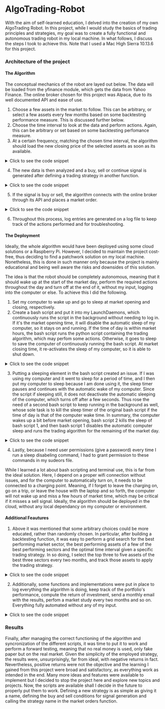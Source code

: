 # AlgoTrading-Robot
With the aim of self-learned education, I delved into the creation of my own AlgoTrading Robot. In this project, while I would study the basics of trading principles and strategies, my goal was to create a fully functional and autonomous trading robot in my local machine. In what follows, I discuss the steps I took to achieve this. Note that I used a Mac High Sierra 10.13.6 for this project.

### Architecture of the project
#### The Algorithm
The conceptual mechanics of the robot are layed out below. The data will be loaded from the yfinance module, which gets the data from Yahoo Finance. The online broker chosen for this project was Alpaca, due to its well documented API and ease of use.

1. Choose a few assets in the market to follow. This can be arbitrary, or select a few assets every few months based on some backtesting performance measure. This is discussed further below.
2. Choose the time interval to look at the data and perform actions. Again, this can be arbitrary or set based on some backtesting perfomance measure.
3. At a certain frequency, matching the chosen time interval, the algorithm should load the new closing price of the selected assets as soon as its available.
<details>
<summary>Click to see the code snippet</summary>
  
```python
def GetUpdatedAssetData(maxattempts: int, ticker: str, period: str, interval: str, MACDfastperiod: int =12, MACDslowperiod: int =26, MACDsignalperiod: int =9):
    '''
    Returns a pandas time series DataFrame containing the most recent update of the asset's historical closing price and MACD. If the 
    data is not accessible, its size too small or not yet updated, an exception is raised.

    Keywords arguments:
    maxattempts -- Maximum amount of attempts to find the updated data of the asset.
    ticker -- Ticker of the asset.
    period -- Period of time worth of data. Accepts 1d, 5d, 1mo, 60d, 3mo, 6mo, 1y, 2y, 5y, 10y, ytd and max.
    interval -- Interval at which the data points are taken. Accepts 1m, 2m, 5m, 15m, 30m, 60m, 90m, 1h, 1d, 5d.
    MACDfastperiod -- Amount of rolling points to take as the fast period for the MACD calculation. Default is 12.
    MACDslowperiod -- Amount of rolling points to take as the slow period for the MACD calculation. Default is 26.
    MACDsignalperiod -- Amount of rolling points to calculate the MACD signal line. Default is 9.
    '''
    data=GetAssetData(ticker, period, interval, MACDfastperiod, MACDslowperiod, MACDsignalperiod)
    
    attempt=0
    currenttime=datetime.now(pytz.timezone('Europe/Madrid'))
    # currenttime=currenttime.replace(tzinfo=timezone.utc) #Make datetime timezone aware 
    intervalduration=pd.Timedelta(interval)
    timelastdatapoint=data.index[-1]

    #Get the asset's data while the current time is not between the time of the last and next data point, for a maximum of maxattempts tries 
    while attempt < maxattempts and not timelastdatapoint <= currenttime <= timelastdatapoint + intervalduration:
        attempt += 1
        time.sleep(3)
        data=GetAssetData(ticker, period, interval, MACDfastperiod, MACDslowperiod, MACDsignalperiod)
        timelastdatapoint=data.index[-1]
    
    if attempt == maxattempts:
        raise Exception(f'Maximum amount of tries ({maxattempts}) to get the updated data for {ticker} reached.')
    
    return data
```
</details>

4. The new data is then analyzed and a buy, sell or continue signal is generated after defining a trading strategy in another function.
<details>
<summary>Click to see the code snippet</summary>

```python
def GenerateMarketOrderSignal(strategy: str, data: pd.DataFrame, datapoint: int =-1):
    '''
    Returns 'buy', 'sell' or None as a signal.

    Keyword arguments:
    strategy -- Strategy employed for which the signal should be generated. Accepts 'MACDZeroCross' and 'MACDSignalCross'.
        'MACDZeroCross': Generate 'buy' signal if the MACD goes from negative to positive. Generate 'sell' signal
        if the MACD goes from positive to negative.
        'MACDSignalCross': Generate 'buy' signal if the MACD's signal line goes from less than to greater than 
        the MACD. Generate 'sell' signal if the MACD's signal line goes from greater than to less than the MACD.
    data -- Asset's (historical) data from yfinance. Obtainable through GetAssetData.
    datapoint -- The point for which the signal should be generated, useful to iterate through the
        data points while backtesting. If the function is used in live mode, leave the default -1.
    '''
    if 'MACD' in strategy:
        MACD=data['MACD']
        MACDsignal=data['MACDSignal']

        if strategy == 'MACDZeroCross':
            if MACD.iloc[datapoint-1]<0 and MACD.iloc[datapoint]>0:
                return 'buy'
            elif MACD.iloc[datapoint-1]>0 and MACD.iloc[datapoint]<0:
                return 'sell'
            else:
                return None
            
        elif strategy == 'MACDSignalCross':
            if MACDsignal.iloc[datapoint-1]<MACD.iloc[datapoint-1] and MACDsignal.iloc[datapoint]>MACD.iloc[datapoint]:
                return 'buy'
            elif MACDsignal.iloc[datapoint-1]>MACD.iloc[datapoint-1] and MACDsignal.iloc[datapoint]<MACD.iloc[datapoint]:
                return 'sell'
            else:
                return None
```
</details>

5. If the signal is buy or sell, the algorithm connects with the online broker through its API and places a market order.
<details>
<summary>Click to see the code snippet</summary>

```python
def GetAlpacaConnection() -> tuple([alpaca.trading.client.TradingClient, alpaca.trading.models.TradeAccount]):
    '''
    Connects to Alpaca's API and returns a TradingClient and TradeAccount object.
    '''
    api_key='***'
    api_secret='***'
    trader=TradingClient(api_key, api_secret, paper=True)
    account=trader.get_account()
    return trader, account
```
```python
def PlaceMarketOrder(trader: alpaca.trading.client.TradingClient, ticker: str, type: str, notional: float, trailpercent: int =10):
    '''
    Submits a buy, buy and trail stop, or sell order through the API. Returns the relevant market orders.

    Keyword arguments:
    trader -- alpaca.trading.client.TradingClient object obtained by the connection with Alpaca's API. Can be obtained by GetAlpacaConnection().
    ticker -- Ticker of the asset.
    type -- Order type. Accepts 'buy', 'buy&trailstop' or 'sell'.
    notional -- Amount of money to invest in asset.
    trailpercent -- Percentage from the asset's trailing maximum value at which the stop loss would trigger.
    '''
    if type == 'buy':
        market_order_data=MarketOrderRequest(symbol=ticker, notional=notional, side=OrderSide.BUY, time_in_force=TimeInForce.DAY)
        market_order=trader.submit_order(order_data=market_order_data)
        return market_order

    elif type == 'buy&trailstop':
        market_buyorder_data=MarketOrderRequest(symbol=ticker, notional=notional, side=OrderSide.BUY, time_in_force=TimeInForce.DAY)
        market_buyorder=trader.submit_order(order_data=market_buyorder_data)    

        maxattempts=5
        for attempt in range(maxattempts):
            time.sleep(1)
            try:
                owned=trader.get_open_position(ticker)
            except alpaca.commom.exceptions.APIError as e:
                continue

            owned_quantity=owned.qty    
            market_trailstoporder_data=TrailingStopOrderRequest(symbol=ticker, qty=owned_quantity, side=OrderSide.SELL,
                                                        time_in_force=TimeInForce.DAY, trailpercent=trailpercent) #sell if price is 99% of max if trailpercent=1
            market_trailstoporder=trader.submit_order(order_data=market_trailstoporder_data)
            return market_buyorder, market_trailstoporder

    elif type == 'sell':
        market_order=trader.close_position(ticker)
        return market_order
    
    else:
        raise Exception(f'Wrong input for type argument. Expected "buy", "buy&trailstop" or "sell", got {type} instead.')
```
```python
def AlgoTradingLive(strategy: str, tickers: list[str], period: str, interval: str, diversifyingdepth: int, buyingpowerpercentage: float, trailpercent: int,
                     MACDfastperiod: int =12, MACDslowperiod: int =26, MACDsignalperiod: int =9):
    '''
    Places market orders through Alpaca's API.

    Keyword arguments:
    strategy -- Strategy employed for which the signal should be generated. Accepts 'MACDZeroCross' and 'MACDSignalCross'.
        'MACDZeroCross': Generate 'buy' signal if the MACD goes from negative to positive. Generate 'sell' signal
        if the MACD goes from positive to negative.
        'MACDSignalCross': Generate 'buy' signal if the MACD's signal line goes from less than to greater than 
        the MACD. Generate 'sell' signal if the MACD's signal line goes from greater than to less than the MACD.
    tickers -- List of tickers to keep track of. Will check buy and sell conditions for these.
    period -- Period of time worth of data. Accepts 1d, 5d, 1mo, 60d, 3mo, 6mo, 1y, 2y, 5y, 10y, ytd and max.
    interval -- Interval at which the data points are taken. Accepts 1m, 2m, 5m, 15m, 30m, 60m, 90m, 1h, 1d, 5d.
    diversifyingdepth -- Maximum amount of assets that can be owned. Equally distributes the buying power among them.
    buyingpowerpercentage -- Relative amount of the buying power that can be used. Useful to diversify the strategies
        used or limit the amount of money to invest. Accepts a float between 0 and 1.
    trailpercent -- Percentage from the asset's trailing maximum value at which the stop loss would trigger.
    MACDfastperiod -- Amount of rolling points to take as the fast period for the MACD calculation. Default is 12.
    MACDslowperiod -- Amount of rolling points to take as the slow period for the MACD calculation. Default is 26.
    MACDsignalperiod -- Amount of rolling points to calculate the MACD signal line. Default is 9.
    '''
    #Getting relevant information from the Alpaca's account
    trader, account=GetAlpacaConnection()

    portfolio=trader.get_all_positions()
    buyingpower=float(account.buying_power)*buyingpowerpercentage
    ordersdata=GetOrdersRequest(status=QueryOrderStatus.OPEN, side=OrderSide.BUY, limit=10, nested=True)
    openbuyorders=trader.get_orders(filter=ordersdata)
    openbuyordersassets=[asset.symbol for asset in openbuyorders]
    ownedassets=[asset.symbol for asset in portfolio]

    #Extends the tickers list with the open positions in the portfolio, to ensure they are still being tracked until they are sold
    #in the eventuality that the tickers list changes 
    tickers.extend(ownedassets)
    tickers=list(set(tickers)) #Removes duplicates
    for ticker in tickers:
        try:
            data=GetUpdatedAssetData(8, ticker, period, interval, MACDfastperiod, MACDslowperiod, MACDsignalperiod)
        except Exception as e:
            continue
        
        #If the amount of assets owned or on open order does not reach the diversiyinf depth and the asset is not owned
        #and is not an open buy order and there is a buy signal: buy
        if diversifyingdepth > (len(portfolio) + len(openbuyorders)) and ticker not in ownedassets \
            and ticker not in openbuyordersassets and GenerateMarketOrderSignal(strategy, data) == 'buy':
            #Divides the buying power in equal parts to potentially buy diversifyingdepth assets. Truncates to the second decimal place
            investingquantity=round(buyingpower / (diversifyingdepth - len(portfolio) - len(openbuyorders)), 2)//0.01*0.01 
            try: 
                buyorder, trailstoporder=PlaceMarketOrder(trader, ticker, 'buy&trailstop', investingquantity, trailpercent)
                return buyorder, trailstoporder
            except Exception as e:
                continue
        
        #If the asset is owned and there is a sell signal: close position (sell)
        elif ticker in ownedassets and GenerateMarketOrderSignal(strategy, data) == 'sell':
            sellorder=PlaceMarketOrder(trader, ticker, 'sell', investingquantity)
            return sellorder
```
</details>

6. Throughout this process, log entries are generated on a log file to keep track of the actions performed and for troubleshooting.

#### The Deployment
Ideally, the whole algorithm would have been deployed using some cloud solutions or a Raspberry Pi. However, I decided to maintain the project cost-free, thus deciding to find a patchwork solution on my local machine. Nonetheless, this is done in such manner only because the project is mainly educational and being well aware the risks and downsides of this solution.

The idea is that the robot should be completely autonomous, meaning that it should wake up at the start of the market day, perform the required actions throughout the day and turn off at the end of it, without my input, logging into the computer or else. To achieve this I did the following.

1. Set my computer to wake up and go to sleep at market opening and closing, respectively.
2. Create a bash script and put it into my LaunchDaemons, which continuously runs the script in the background without needing to log in. If it's the market opening time, it will disable the automatic sleep of my computer, so it stays on and running. If the time of day is within market hours, the bash script runs the python script containing the trading algorithm, which may perfom some actions. Otherwise, it goes to sleep to save the computer of continuously running the bash script. At market closing time, it re-activates the sleep of my computer, so it is able to shut down.
<details>
<summary>Click to see the code snippet</summary>

```bash
#!/bin/bash

logpath="/tmp/Projects/ShellOutput.log"
log() {
  echo "$(date +'%Y-%m-%d %H:%M:%S') $1" >> $logpath
}
log "PID: $$"

log "Shell script started!"
# Get the current hour in 24-hour format
current_hour=$(date +%H)
current_minute=$(date +%M)
current_minute=${current_minute#0}
current_day=$(date +%u) # 1=Monday, 2=Tuesday, ..., 7=Sunday

# source /path/to/your/python/environment/bin/activate
# log "Starting python script"
# sudo /Library/Frameworks/Python.framework/Versions/3.11/bin/python3 /Users/lucasvanderhorst/AlgoTrading/AlgorithmicTrading.py


#As soon as computer wakes, disables sleep. If run "sudo visudo" in the terminal, the sudoers file can be accessed, where 
#the password for sudo command has been disabled (or already granted when running sudo visudo)
if [ "$current_hour" == 15 ]; then
    sudo pmset disablesleep 1
    log "Sleep has been deactivated"
fi

if [ "$current_hour" == 22 ]; then
    sudo pmset disablesleep 0
    log "Sleep has been activated again"
fi

log "Checking if it is the right time to run python script"
# Check if the current hour is within the desired time range (15:30 to 22:00) on weekdays
if [ "$current_hour" -ge 15 ] && [ "$current_hour" -lt 22 ] && [ "$current_day" -ge 1 ] && [ "$current_day" -le 5 ]; then
    # Check if the current minute is a multiple of 5 (to run every 5 minutes)
    if [ "$((current_minute % 5))" == 0 ]; then
        # Run the Python script
        log "Running Python scrip AlgorithmicTrading.py"
        sudo /Library/Frameworks/Python.framework/Versions/3.11/bin/python3 /Users/lucasvanderhorst/AlgoTrading/AlgorithmicTrading.py
        log "Python script AlgorithmicTrading.py should have been run. Sleeping for 3 minutes"
        echo >> $logpath        
        sleep 180
    else 
        log "The current time is within the python's script allowed time range, but not yet at the required interval time. Sleeping for 15 seconds"
        echo >> $logpath    
        sleep 15
    fi

else
    #Make it sleep longer during the weekends
    #Sleep for some time before LaunchDaemons runs the script again. To save on power consumption
    if [ "$current_hour" -lt 15 ] || [ "$current_hour" -ge 22 ]; then
        log "The current time is outside the python's script allowed time range. Sleeping for 30 minutes"
        echo >> $logpath
        sleep 1800
    fi
fi
```
</details>

3. Putting a sleeping element in the bash script created an issue. If I was using my computer and it went to sleep for a period of time, and I then put my computer to sleep because I am done using it, the sleep timer pauses and continues with the automatic wake of my computer. Since the script if sleeping still, it does not deactivate the automatic sleeping of the computer, which turns off after a few seconds. Thus rose the need of a second bash script to keep running in the background as well, whose sole task is to kill the sleep timer of the original bash script if the time of day is that of the computer wake time. In summary, the computer wakes up a bit before market opening, bash script 2 kills the sleep of bash script 1, and then bash script 1 disables the automatic computer sleep and runs the trading algorithm for the remaining of the market day.
<details>
<summary>Click to see the code snippet</summary>

```bash
#!/bin/bash
logpath="/tmp/Projects/ShellOutput.log"
log() {
  echo "$(date +'%Y-%m-%d %H:%M:%S') $1" >> $logpath
}
pid=$(grep "PID:" /tmp/Projects/ShellOutput.log | tail -n 1 | awk '{print $4}')

log 'Sleep Killer is hunting'

# Get the current hour in 24-hour format
current_hour=$(date +%H)

if [ $current_hour == 15 ]; then
    log "Killing ScriptRunner.sh to ensure is it not sleeping. It should run again straight away and disable sleep."
    echo >> $logpath
    pkill -P $pid
    sleep 3600
else
    log "I'm still thirsty for blood, but will rest for 2 seconds"
    sleep 2
fi
```

</details>

4. Lastly, because I need user permissions (give a password) every time I run a sleep disabeling command, I had to grant permission to these commands in my sudeors file.

While I learned a lot about bash scripting and terminal use, this is far from the ideal solution. Here, I depend on a proper wifi connection without issues, and for the computer to automatically turn on, it needs to be connected to a charging point. Meaning, if I forget to leave the charging on, go on a trip, or leave the house with the laptop and so forth, the computer will not wake up and miss a few hours of market time, which may be critical if it misses a sell signal. Ideally, the algorithm should be deployed in the cloud, without any local dependancy on my computer or environment.

#### Additional Feautures
1. Above it was mentioned that some arbitrary choices could be more educated, rather than randomly chosen. In particular, after building a backtesting function, it was easy to perform a grid search for the best performing market sector, the best performing assets of a few of the best performing sectors and the optimal time interval given a specific trading strategy. In so doing, I select the top three to five assets of the best three sectors every two months, and track those assets to apply the trading strategy.
<details>
<summary>Click to see the code snippet</summary>

```python
def GetAssetData(ticker: str, period: str, interval: str, MACDfastperiod: int =12, MACDslowperiod: int =26, MACDsignalperiod: int =9): 
    '''
    Returns a pandas time series DataFrame containing the asset's historical closing price and MACD.

    Keywords arguments:
    ticker -- Ticker of the asset.
    period -- Period of time worth of data. Accepts 1d, 5d, 1mo, 60d, 3mo, 6mo, 1y, 2y, 5y, 10y, ytd and max.
    interval -- Interval at which the data points are taken. Accepts 1m, 2m, 5m, 15m, 30m, 60m, 90m, 1h, 1d, 5d, 1wk, 1mo and 3mo.
    MACDfastperiod -- Amount of rolling points to take as the fast period for the MACD calculation. Default is 12.
    MACDslowperiod -- Amount of rolling points to take as the slow period for the MACD calculation. Default is 26.
    MACDsignalperiod -- Amount of rolling points to calculate the MACD signal line. Default is 9.
    '''
    #Gets the asset's closing price data
    data=yf.Ticker(ticker)
    data=data.history(period=period, interval=interval, actions=False)
    data.drop(columns=['Open', 'High', 'Low', 'Volume'], inplace=True)
    
    #If the dataframe contains insufficient points, raise an exception
    if len(data)<MACDslowperiod:
        raise Exception(f'The data for {ticker} contained too few points {len(data)}')

    EMW12=data.ewm(span=MACDfastperiod, adjust=False).mean()
    EMW26=data.ewm(span=MACDslowperiod, adjust=False).mean()
    data['MACD']=EMW12 - EMW26
    data['MACDSignal']=data['MACD'].ewm(span=MACDsignalperiod, adjust=False).mean()
    
    return data
```
```python
def AlgoTradingBacktesting(strategy: str, ticker: str, period: str, interval: str, MACDfastperiod: int =12, MACDslowperiod: int =26, MACDsignalperiod: int =9, 
                           printresults: bool =False, plotresults: bool =False):
    '''
    Simulates an algo trading strategy on the historical data of an asset. Returns the relative return (%) of the strategy and the amount of transactions performed.

    Keyword arguments:
    strategy -- Strategy employed for which the signal should be generated. Accepts 'MACDZeroCross' and 'MACDSignalCross'.
        'MACDZeroCross': Generate 'buy' signal if the MACD goes from negative to positive. Generate 'sell' signal
        if the MACD goes from positive to negative.
        'MACDSignalCross': Generate 'buy' signal if the MACD's signal line goes from less than to greater than 
        the MACD. Generate 'sell' signal if the MACD's signal line goes from greater than to less than the MACD.
    ticker -- Ticker of the asset.
    period -- Period of time worth of data. Accepts 1d, 5d, 1mo, 60d, 3mo, 6mo, 1y, 2y, 5y, 10y, ytd and max.
    interval -- Interval at which the data points are taken. Accepts 1m, 2m, 5m, 15m, 30m, 60m, 90m, 1h, 1d, 5d, 1wk, 1mo and 3mo.
    MACDfastperiod -- Amount of rolling points to take as the fast period for the MACD calculation. Default is 12.
    MACDslowperiod -- Amount of rolling points to take as the slow period for the MACD calculation. Default is 26.
    MACDsignalperiod -- Amount of rolling points to calculate the MACD signal line. Default is 9.
    plotresults -- Plots the closing price along with the buying and selling points if set to True. Default is False.
    '''
    data=GetAssetData(ticker, period, interval, MACDfastperiod, MACDslowperiod, MACDsignalperiod)
    
    #Setting initial parameters
    close=data['Close']
    initialwallet=100
    wallet=100
    transactions=0
    own=False
    data['Bought']=None
    data['Sold']=None
    
    #Looping through each data point and simulating buying and selling the asset
    for datapoint in range(1, len(data)):
        if not own and GenerateMarketOrderSignal(strategy, data, datapoint) == 'buy':
            own=True
            data['Bought'].iloc[datapoint]=close.iloc[datapoint]
            buyprice=close.iloc[datapoint]
            continue
        
        elif own and GenerateMarketOrderSignal(strategy, data, datapoint) == 'sell':
            own=False
            data['Sold'].iloc[datapoint]=close.iloc[datapoint]
            sellprice=close.iloc[datapoint]
            localreturn=(sellprice - buyprice) / buyprice
            wallet *= localreturn + 1
            transactions += 1
            continue
        
        #Calculating the results and printing them
        totalreturn=wallet - initialwallet #)/initialwallet * 100 which is just *1
        holdreturn=(close.iloc[-1] - close.iloc[0]) / close.iloc[0] * 100
    
    if printresults:
        print(f'The \033[1m{strategy} strategy\033[0m has a \033[1mreturn of {totalreturn:.2f}%\033[0m for '
            f'\033[1m{ticker}\033[0m in the past \033[1m{period}\033[0m and with an \033[1minterval of {interval}\033[0m '
            f'and after \033[1m{transactions} transactions\033[0m.\n'
            f'In the same period, a \033[1mhold\033[0m strategy would have \033[1myielded {holdreturn:.2f}%\033[0m.\n')
    
    if plotresults:
        x=data.index
        plt.plot(x, data['Close'], 'black', alpha=0.6, label='C')
        plt.plot(x, data['Bought'], '.g', label='B')
        plt.plot(x, data['Sold'], '.r', label='S')
        plt.xticks(rotation=15)
        plt.title(f'{ticker}')
        plt.ylabel('Closing price ($)')
        plt.xlabel('Datetimes (Y-M-D H:Min:S)')
        plt.legend()
        plt.show()

    return totalreturn, transactions
```
```python
def GetTopIndicesAssets(sectorsresults: pd.DataFrame, assetsresults: pd.DataFrame, ntopsectors: int, ntopassets: int):
    '''
    Returns the market sectors and the assets with the best results.

    Keyword arguments:
    sectorsresults -- Pandas DataFrame containing as columns the sectors and average returns, named 'Sector' and 
        'Average return' respectively. May contain other columns.
    assetsresults -- Pandas DataFrame containing as columns the sectors, assets and returns, named 'Sector', 'Asset' and 
        'Return' respectively. May contain other columns.
    ntopsectors -- Number of top sectors to return.
    ntopassets -- Number of total top assets to return. The number of top assets per sector is weighted according to the sector's results.
    '''

    sectorsresults.sort_values(by='Average return', ascending=False, inplace=True)
    topsectors=list(sectorsresults['Sector'][:ntopsectors]) 
    #Obtaining the average return of the top sectors and use it to calculate each sector's weight (it's importance)
    topsectorsreturns=list(sectorsresults['Average return'][:ntopsectors])
    sectorweights=[i/sum(topsectorsreturns) for i in topsectorsreturns]

    assetsresults.set_index('Sector', inplace=True)
    topassets=[]
    for sector, weight in zip(topsectors, sectorweights):
        amountassets=round(weight*ntopassets) #Amount of top assets to retrieve from a sector, according to the sector's weight
        mask=[i==sector for i in assetsresults.index] #Mask all the sectors except the one currently analyzing
        topassets.extend(list(assetsresults[mask].sort_values(by='Return', ascending=False)['Asset'][:amountassets]))
    topassets=list(set(topassets)) #Removes duplicates, if any. If this is the case, the function will return less than ntopassets assets

    return topsectors, topassets
```
```python
def PlotMarketStudyResults(sectorsresults: pd.DataFrame, assetsresults: pd.DataFrame, strategy: str):
    '''
    Plots a bar plot of the average return per sector with the standard deviation and a 
    line plot of the asset return distribution. Saves the figure in 'DataStorage/MarketStudyResults.png'.

    Keyword arguments:
    sectorsresults -- Pandas DataFrame containing as columns the sectors and average returns, named 'Sector' and 
        'Average return' respectively. May contain other columns.
    assetsresults -- Pandas DataFrame containing as columns the assets and returns, named 'Asset' and 
        'Return' respectively. May contain other columns.
    strategy -- Name of the strategy used for the market study, for naming purposes
    '''
    #Sorts from best performing to worst
    sectorsresults.sort_values(by='Average return', ascending=False, inplace=True)
    assetsresults.sort_values(by='Return', ascending=False, inplace=True)

    sectors=sectorsresults['Sector']
    averagereturns=sectorsresults['Average return']
    standarddeviationsreturn=sectorsresults['Standard deviation of average return']

    assetsreturns=assetsresults['Return']

    #Retrieving screen width and height in pixels for MacOS. Converts to inches by divinding by the DPI
    if sys.platform.startswith('darwin'):
        output=subprocess.check_output("system_profiler SPDisplaysDataType | grep Resolution", shell=True).decode('utf-8')
        resolution=output.split(':')[-1]
        width, height=resolution.split('x')
        dpivalue=plt.rcParams['figure.dpi'] #Retrieves dots per inch
  
        width=int(width) / dpivalue
        height=int(height) / dpivalue
    
    
    fig, (ax1, ax2)=plt.subplots(2, figsize=(width, height))
    
    #Checks if first data point is an outlier
    # if averagereturns.iloc[0] > averagereturns.iloc[1] * 1000:
    #     ax1ylim=averagereturns[1]
    # else: 
    #     ax1ylim=averagereturns[0]

    ax1.bar(sectors, averagereturns, yerr=standarddeviationsreturn, capsize=5, color=[0.8, 0.4, 0.4])
    ax1.set_xticklabels(sectors, rotation=30)
    ax1.axhline(y=0, color=[0.3, 0.1, 0.1], linestyle='--', dashes=(10, 15))
    ax1.set_title(f'Average return per sector for the {strategy} strategy')
    ax1.set_ylabel('Average return (%)')
    ax1.set_xlabel('Sectors')
    # ax1.set_ylim(None, ax1ylim)

    #Checks if first data point is an outlier
    # if assetsreturns[0] > assetsreturns[1] * 1000:
    #     ax1ylim=assetsreturns[1]
    # else: 
    #     ax1ylim=assetsreturns[0]

    ax2.plot(np.arange(len(assetsreturns)), assetsreturns, color=[0.8, 0.6, 0.4])
    ax2.axhline(y=0, color=[0.3, 0.1, 0.1], linestyle='--', dashes=(10, 15))
    ax2.set_title(f'Return per asset distribution for the {strategy} strategy')
    ax2.set_ylabel('Return (%)')
    ax2.set_xlabel('Assets')

    plt.tight_layout(h_pad=1.5)
    plt.savefig(f'DataStorage/MarketStudyResults_{strategy}.png')
```
```python
def PerformMarketStudy(ntopsectors: int, ntopassets: int, strategy: str, period: str, interval: str, MACDfastperiod: int =12, MACDslowperiod: int =26, MACDsignalperiod: int =9):
    '''
    Computes the results of an algo trading strategy for the 11 sectors defined by MorningStar, S&P500, NASDAQ100 and DJI. From these 14 indices, 
    it finds the top sectors and the top assets from those top sectors. The amount of top assets in each top sector is weighted according to the 
    results of the sector. For the sectors, the results include average return, standard deviation of the returns and average transactions. For 
    the assets, the results include return and transactions. Plots the results and saves them in 'DataStorage/MarketStudyResults.png'. Running this
    function takes approximately 20 minutes.

    Keyword arguments:
    ntopsectors -- Number of top sectors to return.
    ntopassets -- Number of total top assets to return. The number of top assets per sector is weighted according to the sector's results.
    strategy -- Strategy employed for which the signal should be generated. Accepts 'MACDZeroCross' and 'MACDSignalCross'.
        'MACDZeroCross': Generate 'buy' signal if the MACD goes from negative to positive. Generate 'sell' signal
        if the MACD goes from positive to negative.
        'MACDSignalCross': Generate 'buy' signal if the MACD's signal line goes from less than to greater than 
        the MACD. Generate 'sell' signal if the MACD's signal line goes from greater than to less than the MACD.
    period -- Period of time worth of data. Accepts 1d, 5d, 1mo, 60d, 3mo, 6mo, 1y, 2y, 5y, 10y, ytd and max.
    interval -- Interval at which the data points are taken. Accepts 1m, 2m, 5m, 15m, 30m, 60m, 90m, 1h, 1d, 5d, 1wk, 1mo and 3mo.
    MACDfastperiod -- Amount of rolling points to take as the fast period for the MACD calculation. Default is 12.
    MACDslowperiod -- Amount of rolling points to take as the slow period for the MACD calculation. Default is 26.  
    '''
    #Retrieving the sectors and big index funds and initializing a DataFrame for the assets and sectors results
    s=Screener()
    screeners=s.available_screeners
    screeners=[i for i in screeners if 'ms' in i] #Retrieves all MorningStar indices
    indices=['SPX', 'NDX', 'DJI']
    indices.extend(screeners)
    sectorsresults=pd.DataFrame({
        'Sector': [],
        'Average return': [],
        'Standard deviation of average return': [],
        'Average transactions': []})
    assetsresults=pd.DataFrame({
       'Sector': [],
       'Asset': [],
       'Return': [],
       'Transactions': []})
    
    ssapikey='***'
    ss=StockSymbol(ssapikey)


    #Looping through the indices
    for index in indices:
        print(f'Analyzing the {index} index.')
        #Obtaining a list of the tickers in the index
        if 'ms' in index:
            data=s.get_screeners(index)
            dicts=data[index]['quotes']
            tickers=[d['symbol'] for d in dicts]
        else:
            tickers=ss.get_symbol_list(index=index, symbols_only=True)
        
        returns=[]
        transactions=[]
        #Looping through each asset in an index, finding its backtesting results and adding it to assetsresults
        for ticker in tickers:
            try:
                totalreturn, totaltransactions=AlgoTradingBacktesting(strategy, ticker, period, interval, MACDfastperiod, MACDslowperiod,
                                                                        printresults=False, plotresults=False)
                #Raising an exception for outliers
                if totaltransactions == 0 or -90>totalreturn or 150<totalreturn:
                    raise Exception(f'The backtesting results for {ticker} have been considered an outlier, with {totaltransactions} transactions '
                                    f'and a return of {totalreturn:.2f}%')
            except Exception as e:
                continue

            assetsresults.loc[len(assetsresults)]=[index, ticker, round(totalreturn, 2), totaltransactions]
            returns.append(totalreturn)
            transactions.append(totaltransactions)     

        #Results of all assets from one index are now stored in assetsresults and in a list. From the list, find average results for the index and standard deviation
        returns=np.array(returns)
        transactions=np.array(transactions)
        averagereturn=np.mean(returns)
        standarddeviationreturn=np.std(returns)
        averagetransactions=np.mean(transactions)
        
        sectorsresults.loc[len(sectorsresults)]=[index, round(averagereturn, 2), round(standarddeviationreturn, 2), round(averagetransactions, 2)]
    
    topsectors, topassets=GetTopIndicesAssets(sectorsresults, assetsresults, ntopsectors, ntopassets)

    np.savetxt('DataStorage/TopAssets.txt', topassets, fmt='%s')
    PlotMarketStudyResults(sectorsresults, assetsresults, strategy)

    return topsectors, topassets, sectorsresults, assetsresults
```
```python
def PerformParametersStudy(strategy: str, parameters: {str: int | str}, studyparameters: [str], studyparametersbounds: [(int | str)], sector: str =None, index: str =None):
    '''
    Finds the best values of the parameters of a strategy that maximizes the average return of the assets in a financial 
    sector or big indices. Returns the best average return, its standard deviation and list with tuples containing the 
    parameter and it's best value.

    Keyword arguments:
    strategy -- Strategy employed for which the signal should be generated. Accepts 'MACDZeroCross' and 'MACDSignalCross'.
        'MACDZeroCross': Generate 'buy' signal if the MACD goes from negative to positive. Generate 'sell' signal
        if the MACD goes from positive to negative.
        'MACDSignalCross': Generate 'buy' signal if the MACD's signal line goes from less than to greater than 
        the MACD. Generate 'sell' signal if the MACD's signal line goes from greater than to less than the MACD.
    parameters -- Dictionary containing the fixed parameters as keys with their value. Accepts as keys 'period', 'interval', 
        'MACDfastperiod', 'MACDslowperiod' and 'MACDsignalperiod'.
    studyparameters -- List of strings containing the parameters to be analyzed. Accepts 'period', 'interval', 
        'MACDfastperiod', 'MACDslowperiod' and 'MACDsignalperiod'.
    studyparametersbounds -- List of tuples of length two specifying the bounds on which each parameter, respectively, should be 
        iterated through. For parameters that do not have numeric values, such as 'period' and 'interval', the tuple should contain
        the values to be iterated through, instead of acting like bounds. 
    sector -- Financial sector to perform the study on. Accepts any sector from the yahooquery available screeners 
        (run <s=Screener() \ s.available_screeners> to find them). Leave the default None if the study is to be performed on 
        a market exchange.
    index -- Stock exchange to perform the study on. Accepts any index from the stocksymbol available indexIds (run 
        <ss=StockSymbol(<your ssapikey>) \ indexlist=[dict['indexId] for dict in ss.index_list] \ print(indexlist)> to find 
        them). Leave the default None if the study is to be performed on a financial sector.
    '''
    bestreturn=-1000
    bestparameter=None
    #Computing the results in the last recursion of the function
    if len(studyparameters) == 1:
        #Loading the tickers to loop through
        s=Screener()
        ssapikey='***'
        ss=StockSymbol(ssapikey)
        if sector:
            data=s.get_screeners(sector)
            dicts=data[sector]['quotes']
            tickers=[d['symbol'] for d in dicts]
        elif index:
            tickers=ss.get_symbol_list(index=index, symbols_only=True)

        #Looping through the study parameters for the specified bounds. Using a ternary operator to loop through elements in list if they are not integers
        for i in range(studyparametersbounds[0][0], studyparametersbounds[0][1]+1) if type(studyparametersbounds[0][0]) == int else studyparametersbounds[0]:
            parameters[studyparameters[0]]=i
            returns=[]

            # tickers=ss.get_symbol_list(index='SPX', symbols_only=True)
            #Looping through all tickers in the S&P500
            for ticker in tickers:
                try:
                    totalreturn, transactions=AlgoTradingBacktesting(strategy, ticker, **parameters)
                    #Raising an exception for outliers
                    if transactions == 0 or -90>totalreturn or 150<totalreturn:
                        raise Exception(f'The backtesting results for {ticker} have been considered an outlier, with {transactions} transactions '
                                        f'and a return of {totalreturn:.2f}%')
                except Exception as e:
                    continue
                returns.append(totalreturn)
            averagereturn=np.mean(np.array(returns))

            if averagereturn > bestreturn:
                bestreturn=averagereturn
                beststandarddeviation=np.std(returns)
                bestparameter=(studyparameters[0], i)
            

            
        return bestreturn, beststandarddeviation, bestparameter

    else: 
        #Looping through the study parameters for the specified bounds. Using a ternary operator to loop through elements in list if they are not integers
        for i in range(studyparametersbounds[0][0], studyparametersbounds[0][1]+1) if type(studyparametersbounds[0][0]) == int else studyparametersbounds[0]:
            parameters[studyparameters[0]]=i
            
            Breturn, beststandarddeviation, Bparameter=PerformParametersStudy(strategy, sector, parameters, studyparameters[1:], studyparametersbounds[1:])
            if Breturn > bestreturn:
                bestreturn=Breturn
                bestparameter=[(studyparameters[0], i)] + [Bparameter]
        
        return bestreturn, beststandarddeviation, bestparameter
```

</details>

2. Additionally, some functions and implementations were put in place to log everything the algorithm is doing, keep track of the portfolio's performance, compute the return of investment, send a monthly email with the results, perfom a market study every two months and so on. Everything fully automated without any of my input.
<details>
<summary>Click to see the code snippet</summary>

```python
def TrackPortfolio(account: alpaca.trading.models.TradeAccount, pathtocsv: str):
    '''
    Keeps track of the alpaca's account portfolio equity. Stores the information in columns as datetime, equity
    and cash flow.

    Keyword arguments:
    account -- alpaca.trading.models.TradeAccount object obtained by the connection with Alpaca's API. Can be obtained by GetAlpacaConnection().
    pathtocsv -- Absolute path to the csv where the information is being stored.
    '''
    if os.path.exists(pathtocsv):
        portfoliohistory=np.loadtxt(pathtocsv, delimiter=',', dtype=str)
        if portfoliohistory.ndim == 1:
            portfoliohistory=portfoliohistory.reshape(1, -1)
        newpoint=np.array([[datetime.now(), account.equity, 0]])
        portfoliohistory=np.concatenate([portfoliohistory, newpoint])
        np.savetxt(pathtocsv, portfoliohistory, fmt='%s', delimiter=',', header='Datetime, Equity ($), Cash flow ($)')
    
    else:
        newpoint=np.array([[datetime.now(), account.equity, 0]])
        np.savetxt(pathtocsv, newpoint, fmt='%s', delimiter=',', header='Datetime, Equity ($), Cash flow ($)')
    
    return
```
```python
def CorrectCashFlow(pathtocsv: str, cashflowdates: [str], cashflowamounts: [float]):
    '''
    Corrects the csv file containing the portfolio history for cash flow. For the correction, the function needs to be 
    manually called with the dates and amounts of the cash flows. The cashflowamounts correspond one to one with 
    cashflowdates.

    Keyword arguments:
    pathtocsv -- Absolute path to the csv where the information is being stored.
    cashflowdates -- List containing the datetimes in the format Y-M-D H:Min of the cash flows.
    cashflowamounts -- List containing the amounts of the cash flows.
    '''
    portfoliohistory=pd.DataFrame(np.loadtxt(pathtocsv, delimiter=',', dtype=str))
    portfoliodates=pd.to_datetime(portfoliohistory[0])
    cashflowdates=pd.to_datetime(cashflowdates)

    for cashflowdate, cashflowamount in zip(cashflowdates, cashflowamounts):
        closestdate=min(portfoliodates, key=lambda portfoliodate: abs((cashflowdate - portfoliodate).total_seconds()))
        index=np.where(portfoliodates == closestdate)[0][0]
        portfoliohistory[2][index]=cashflowamount
    np.savetxt(pathtocsv, portfoliohistory, delimiter=',', fmt='%s', header='Datetime, Equity ($), Cash Flow ($)')
    
    return
```
```python
def CalculateModifiedDietzReturn(pathtocsv: str):
    '''
    Adds a column to the portfolio history csv file, whose absolute path is given by pathtocsv, containing the 
    Modified Dietz return relative to the first recorded equity of the portfolio in the csv file.
    If there were any cash flows, make sure the csv file is updated. May be done easily using CorrectCashFlow().
    '''
    portfoliohistory=pd.DataFrame(np.loadtxt(pathtocsv, delimiter=',', dtype=str))
    #Return of the first point relative to itself is 0
    modifieddietzreturn=[0]
    #Calculates return for each point in portfolio. Slices the dataframe at all the points to compute the return at those points
    #Probably not the most efficient method
    for i in range(1, len(portfoliohistory)):
        dates=pd.to_datetime(portfoliohistory[0])[:i]
        equities=portfoliohistory[1].astype(float)[:i]
        cashflows=portfoliohistory[2].astype(float)[:i]

        #modified dietz return = 
        #=(end value - start value - sum of cash flows) / (start value + sum of time weighted cash flows)
        #time weighted cash flow = cash flow * (portfolio time duration - cash flow time duration) / portfolio time duration
        startvalue=equities[0]
        endvalue=equities.iloc[-1]
        cashflowslist=[]
        timeweightedcashflows=[]

        portfolioduration=(dates.iloc[-1] - dates[0]).total_seconds() / 60
        cashflowindices=np.nonzero(cashflows)[0]
        for index in cashflowindices:
            cashflowslist.append(cashflows[index])
            cashflowduration=(dates.iloc[-1] - dates[index]).total_seconds() / 60
            timeweightedcashflows.append(cashflows[index] * (portfolioduration - cashflowduration) / portfolioduration)
        
        modifieddietzreturn.append((endvalue - startvalue - sum(cashflowslist)) / (startvalue + sum(timeweightedcashflows)) * 100)

        portfoliohistory[3]=modifieddietzreturn
        np.savetxt(pathtocsv, portfoliohistory, delimiter=',', fmt='%s', header='Datetime, Equity ($), Cash flow ($), Modified Dietz all time return (%)')
        
        return
```
```python
def WaitforWifiConnection(maxattempts):
    '''
    Checks for wifi connection. The function will run until a wifi connection is found or until the maximum 
    amount of attempts has been reached. After each attempt, the program will sleep for two seconds. This 
    effectively pauses the code execution until the wifi is connected.
    '''
    wificonnection=subprocess.run(["/usr/sbin/networksetup", "-getairportnetwork", "en1"], capture_output=True, text=True)
    attempt=0
    while attempt<maxattempts and 'You are not associated' in wificonnection.stdout:
        attempt += 1
        time.sleep(2)
        wificonnection.subprocess.run(["/usr/sbin/networksetup", "-getairportnetwork", "en1"], capture_output=True, text=True)

    if attempt == maxattempts:
        raise Exception(f'Maximum amount of tries ({maxattempts}) to check for a wifi connection reached.')
    
    return
```
```python
def SendEmail(subject: str, body: str, pathstocsvs: [str] =[]):
    '''
    Sends an email from automail.lucas@gmail.com to vanderhorst.lucas@gmail.com.

    Keyword arguments:
    subject -- Subject (title) of the email.
    body -- Body (message) of the email.
    pathstocsvs -- Paths to the csvs, in a list, to be attached in the email.
    '''
    emailsender='automail.lucas@gmail.com'
    emailreceiver='vanderhorst.lucas@gmail.com'
    emailpassword='***'

    em=MIMEMultipart()
    em['From']=emailsender
    em['To']=emailreceiver
    em['Subject']=subject
    em.attach(MIMEText(body, 'plain'))
    for filepath in pathstocsvs:
        with open(filepath, 'rb') as file:
            part=MIMEBase('application', 'octet-stream')
            part.set_payload(file.read())
            encoders.encode_base64(part)
            part.add_header('Content-Disposition', f'attachment; filename="{filepath}"')
            em.attach(part)
    
    #Sending the email
    context=ssl.create_default_context()
    attempt=0
    maxattempts=10
    emailsent=False
    while attempt < maxattempts and not emailsent:
        try:
            with smtplib.SMTP_SSL('smtp.gmail.com', 465, context=context) as smtp:
                smtp.login(emailsender, emailpassword)
                smtp.sendmail(emailsender, emailreceiver, em.as_string())
                emailsent=True  
        except Exception as e:
            continue       

    if attempt == maxattempts:
        raise Exception(f'Maximum amount of tries ({maxattempts}) to send the email reached.')

    return
```
</details>

### Results 
Finally, after managing the correct functioning of the algorithm and syncronization of the different scripts, it was time to put it to work and perform a forward testing, meaning that no real money is used, only fake paper but on the real market. Given the simplicity of the employed strategy, the results were, unsurprisingly, far from ideal, with negative returns in fact. Nevertheless, positive returns were not the objective and the learning I gained from this project were broad and satisfactory, as everything work as intended in the end. Many more ideas and features were available to implement but I decided to stop the project here and explore new topics and projects. Now, the scripts are available shall I decide in the future to properly put them to work. Defining a new strategy is as simple as giving it a name, defining the buy and sell conditions for signal generation and calling the strategy name in the market orders function.
